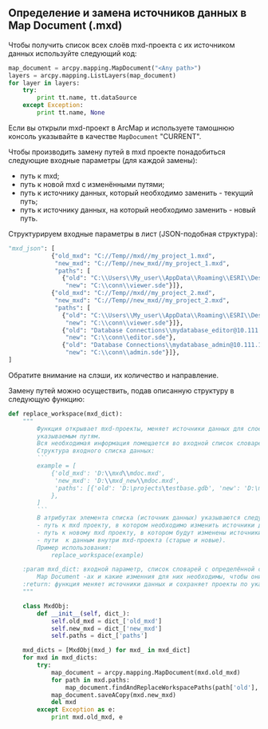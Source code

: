 ## Определение и замена источников данных в Map Document (.mxd)

Чтобы получить список всех слоёв mxd-проекта с их источником данных используйте следующий код: 

```python
map_document = arcpy.mapping.MapDocument("<Any path>")
layers = arcpy.mapping.ListLayers(map_document)
for layer in layers:
    try:
        print tt.name, tt.dataSource
    except Exception:
        print tt.name, None
```

Если вы открыли mxd-проект в ArcMap и используете тамошнюю консоль указывайте в качестве `MapDocument` "CURRENT".


Чтобы производить замену путей в mxd проекте понадобиться следующие входные параметры (для каждой замены):
 - путь к mxd;
 - путь к новой mxd с изменёнными путями;
 - путь к источнику данных, который необходимо заменить - текущий путь;
 - путь к источнику данных, на который необходимо заменить - новый путь.

Структурируем входные параметры в лист (JSON-подобная структура):
```python
"mxd_json": [
            {"old_mxd": "C://Temp//mxd//my_project_1.mxd",
             "new_mxd": "C://Temp//new_mxd//my_project_1.mxd",
             "paths": [
               {"old": "C:\\Users\\My_user\\AppData\\Roaming\\ESRI\\Desktop10.4\\ArcCatalog\\mydatabase_myuser@10.111.11.123.sde",
                "new": "C:\\conn\\viewer.sde"}]},
            {"old_mxd": "C://Temp//mxd//my_project_2.mxd",
             "new_mxd": "C://Temp//new_mxd//my_project_2.mxd",
             "paths": [
               {"old": "C:\\Users\\My_user\\AppData\\Roaming\\ESRI\\Desktop10.4\\ArcCatalog\\mydatabase_myuser@10.111.11.123.sde",
                "new": "C:\\conn\\viewer.sde"}]},
               {"old": "Database Connections\\mydatabase_editor@10.111.11.123.sde",
                "new": "C:\\conn\\editor.sde"},
               {"old": "Database Connections\\mydatabase_admin@10.111.11.123.sde",
                "new": "C:\\conn\\admin.sde"}]},
]
```
Обратите внимание на слэши, их количество и направление.

Замену путей можно осуществить, подав описанную структуру в следующую функцию:

```python
def replace_workspace(mxd_dict):
    """
        Функция открывает mxd-проекты, меняет источники данных для слоёв и сохраняет новые проекты по
        указываемым путям.
        Вся необходимая информация помещается во входной список словарей.
        Структура входного списка данных:
        ```
        example = [
            {'old_mxd': 'D:\\mxd\\mdoc.mxd',
             'new_mxd': 'D:\\mxd_new\\mdoc.mxd',
             'paths': [{'old': 'D:\projects\testbase.gdb', 'new': 'D:\megabase.gdb'},]
            },
        ]
        ```
        В атрибутах элемента списка (источник данных) указываются следующе параметры:
        - путь к mxd проекту, в котором необходимо изменить источники данных;
        - путь к новому mxd проекту, в котором будут изменены источники данных;
        - пути  к данным внутри mxd-проекта (старые и новые).
        Пример использования:
            replace_workspace(example)

    :param mxd_dict: входной параметр, список словарей с определённой структурой, в котором хранится информация о
        Map Document -ах и какие изменния для них необходимы, чтобы они заработали на других источниках данных.
    :return: функция меняет источники данных и сохраняет проекты по указаннному пути и ничего не возвращает
    """

    class MxdObj:
        def __init__(self, dict_):
            self.old_mxd = dict_['old_mxd']
            self.new_mxd = dict_['new_mxd']
            self.paths = dict_['paths']

    mxd_dicts = [MxdObj(mxd_) for mxd_ in mxd_dict]
    for mxd in mxd_dicts:
        try:
            map_document = arcpy.mapping.MapDocument(mxd.old_mxd)
            for path in mxd.paths:
                map_document.findAndReplaceWorkspacePaths(path['old'], path['new'])
            map_document.saveACopy(mxd.new_mxd)
            del mxd
        except Exception as e:
            print mxd.old_mxd, e
```